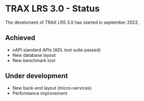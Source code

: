 # TRAX LRS 3.0 - Status

The develoment of TRAX LRS 3.0 has started in september 2022.


## Achieved

- xAPI standard APIs (ADL test suite passed)
- New database layout
- New benchmark tool


## Under development

- New back-end layout (micro-services)
- Performance improvement

